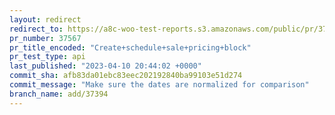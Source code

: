```yaml
---
layout: redirect
redirect_to: https://a8c-woo-test-reports.s3.amazonaws.com/public/pr/37567/api/index.html
pr_number: 37567
pr_title_encoded: "Create+schedule+sale+pricing+block"
pr_test_type: api
last_published: "2023-04-10 20:44:02 +0000"
commit_sha: afb83da01ebc83eec202192840ba99103e51d274
commit_message: "Make sure the dates are normalized for comparison"
branch_name: add/37394
---
```

